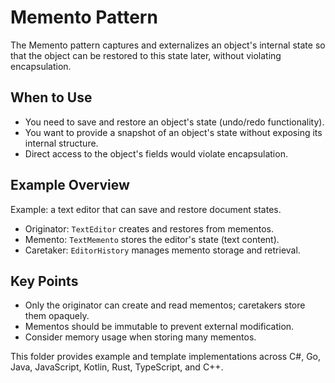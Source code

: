 # Memento Pattern

The Memento pattern captures and externalizes an object's internal state so that the object can be restored to this state later, without violating encapsulation.

## When to Use
- You need to save and restore an object's state (undo/redo functionality).
- You want to provide a snapshot of an object's state without exposing its internal structure.
- Direct access to the object's fields would violate encapsulation.

## Example Overview
Example: a text editor that can save and restore document states.
- Originator: `TextEditor` creates and restores from mementos.
- Memento: `TextMemento` stores the editor's state (text content).
- Caretaker: `EditorHistory` manages memento storage and retrieval.

## Key Points
- Only the originator can create and read mementos; caretakers store them opaquely.
- Mementos should be immutable to prevent external modification.
- Consider memory usage when storing many mementos.

This folder provides example and template implementations across C#, Go, Java, JavaScript, Kotlin, Rust, TypeScript, and C++.
